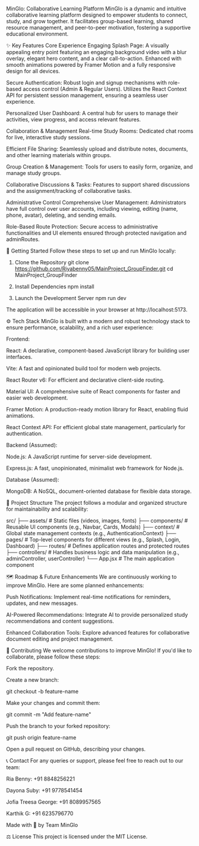 MinGlo: Collaborative Learning Platform
MinGlo is a dynamic and intuitive collaborative learning platform designed to empower students to connect, study, and grow together. It facilitates group-based learning, shared resource management, and peer-to-peer motivation, fostering a supportive educational environment.

✨ Key Features
Core Experience
Engaging Splash Page: A visually appealing entry point featuring an engaging background video with a blur overlay, elegant hero content, and a clear call-to-action. Enhanced with smooth animations powered by Framer Motion and a fully responsive design for all devices.

Secure Authentication: Robust login and signup mechanisms with role-based access control (Admin & Regular Users). Utilizes the React Context API for persistent session management, ensuring a seamless user experience.

Personalized User Dashboard: A central hub for users to manage their activities, view progress, and access relevant features.

Collaboration & Management
Real-time Study Rooms: Dedicated chat rooms for live, interactive study sessions.

Efficient File Sharing: Seamlessly upload and distribute notes, documents, and other learning materials within groups.

Group Creation & Management: Tools for users to easily form, organize, and manage study groups.

Collaborative Discussions & Tasks: Features to support shared discussions and the assignment/tracking of collaborative tasks.

Administrative Control
Comprehensive User Management: Administrators have full control over user accounts, including viewing, editing (name, phone, avatar), deleting, and sending emails.

Role-Based Route Protection: Secure access to administrative functionalities and UI elements ensured through protected navigation and adminRoutes.

🚀 Getting Started
Follow these steps to set up and run MinGlo locally:

1. Clone the Repository
git clone https://github.com/Riyabenny05/MainProject_GroupFinder.git
cd MainProject_GroupFinder

2. Install Dependencies
npm install

3. Launch the Development Server
npm run dev

The application will be accessible in your browser at http://localhost:5173.

⚙️ Tech Stack
MinGlo is built with a modern and robust technology stack to ensure performance, scalability, and a rich user experience:

Frontend:

React: A declarative, component-based JavaScript library for building user interfaces.

Vite: A fast and opinionated build tool for modern web projects.

React Router v6: For efficient and declarative client-side routing.

Material UI: A comprehensive suite of React components for faster and easier web development.

Framer Motion: A production-ready motion library for React, enabling fluid animations.

React Context API: For efficient global state management, particularly for authentication.

Backend (Assumed):

Node.js: A JavaScript runtime for server-side development.

Express.js: A fast, unopinionated, minimalist web framework for Node.js.

Database (Assumed):

MongoDB: A NoSQL, document-oriented database for flexible data storage.

📁 Project Structure
The project follows a modular and organized structure for maintainability and scalability:

src/
├── assets/             # Static files (videos, images, fonts)
├── components/         # Reusable UI components (e.g., Navbar, Cards, Modals)
├── context/            # Global state management contexts (e.g., AuthenticationContext)
├── pages/              # Top-level components for different views (e.g., Splash, Login, Dashboard)
├── routes/             # Defines application routes and protected routes
├── controllers/        # Handles business logic and data manipulation (e.g., adminController, userController)
└── App.jsx             # The main application component

🗺️ Roadmap & Future Enhancements
We are continuously working to improve MinGlo. Here are some planned enhancements:

Push Notifications: Implement real-time notifications for reminders, updates, and new messages.

AI-Powered Recommendations: Integrate AI to provide personalized study recommendations and content suggestions.

Enhanced Collaboration Tools: Explore advanced features for collaborative document editing and project management.

🤝 Contributing
We welcome contributions to improve MinGlo! If you'd like to collaborate, please follow these steps:

Fork the repository.

Create a new branch:

git checkout -b feature-name

Make your changes and commit them:

git commit -m "Add feature-name"

Push the branch to your forked repository:

git push origin feature-name

Open a pull request on GitHub, describing your changes.

📞 Contact
For any queries or support, please feel free to reach out to our team:

Ria Benny: +91 8848256221

Dayona Suby: +91 9778541454

Jofia Treesa George: +91 8089957565

Karthik G: +91 6235796770

Made with 💜 by Team MinGlo

⚖️ License
This project is licensed under the MIT License.
